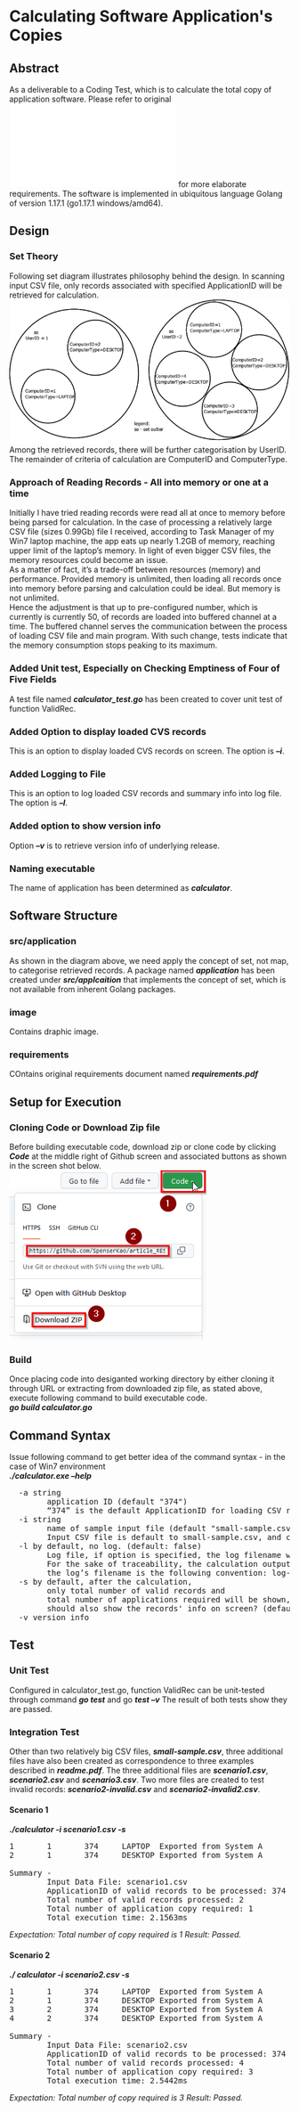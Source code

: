 # Calculating Software Application's Copies
## Abstract
As a deliverable to a Coding Test, which is to calculate the total copy of application software. Please refer to original ![requirements](requirements/requirements.pdf "requirements")  for more elaborate requirements. The software is implemented in ubiquitous language Golang of version 1.17.1 (go1.17.1 windows/amd64).

## Design
### Set Theory
Following set diagram illustrates philosophy behind the design. In scanning input CSV file, only records associated with specified ApplicationID will be retrieved for calculation.
![Set](image/set.png "Set") 
Among the retrieved records, there will be further categorisation by UserID. The remainder of criteria of calculation are ComputerID and ComputerType.

### Approach of Reading Records - All into memory or one at a time
Initially I have tried reading records were read all at once to memory before being parsed for calculation. In the case of processing a relatively large CSV file (sizes 0.99Gb) file I received, according to Task Manager of my Win7 laptop machine, the app eats up nearly 1.2GB of memory, reaching upper limit of the laptop’s memory. In light of even bigger CSV files, the memory resources could become an issue. <br/>
As a matter of fact, it’s a trade-off between resources (memory) and performance. Provided memory is unlimited, then loading all records once into memory before parsing and calculation could be ideal. But memory is not unlimited. <br/>
Hence the adjustment is that up to pre-configured number, which is currently is currently 50, of records are loaded into buffered channel at a time. The buffered channel serves the communication between the process of loading CSV file and main program. With such change, tests indicate that the memory consumption stops peaking to its maximum.

### Added Unit test, Especially on Checking Emptiness of Four of Five Fields
A test file named *__calculator_test.go__* has been created to cover unit test of function ValidRec.

### Added Option to display loaded CVS records
This is an option to display loaded CVS records on screen. The option is *__–i__*.

### Added Logging to File
This is an option to log loaded CSV records and summary info into log file. The option is *__–l__*.

### Added option to show version info
Option *__–v__* is to retrieve version info of underlying release.

### Naming executable
The name of application has been determined as *__calculator__*.

## Software Structure
### src/application
As shown in the diagram above, we need apply the concept of set, not map, to categorise retrieved records. A package named *__application__* has been created under *__src/applcaition__* that implements the concept of set, which is not available from inherent Golang packages.

### image
Contains draphic image.

### requirements
COntains original requirements document named *__requirements.pdf__*

## Setup for Execution
### Cloning Code or Download Zip file
Before building executable code, download zip or clone code by clicking *__Code__* at the middle right of Github screen and associated buttons as shown in the screen shot below. <br/>
![CloneCodeOrDownloadZip](image/CloneCodeOrDownloadZip.png "CloneCodeOrDownloadZip") 

### Build
Once placing code into desiganted working directory by either cloning it through URL or extracting from downloaded zip file, as stated above, execute following command to build executable code.<br/>
*__go build calculator.go__*

## Command Syntax
Issue following command to get better idea of the command syntax - in the case of Win7 environment<br/>
*__./calculator.exe –help__*
<pre>
  -a string
        application ID (default "374")
        “374” is the default ApplicationID for loading CSV records, it can be altered by option –a.
  -i string
        name of sample input file (default "small-sample.csv")
        Input CSV file is default to small-sample.csv, and can be altered by option –i.
  -l by default, no log. (default: false)
        Log file, if option is specified, the log filename will be formed in following convention:
        For the sake of traceability, the calculation output, including summary info, can be collected into log file through option –l. If created, 
        the log’s filename is the following convention: log<YYYY>-<Month>-<Day>_<hh>-<mm>-<ss>.txt, where the datetime code is referring to UTC time.
  -s by default, after the calculation,
        only total number of valid records and
        total number of applications required will be shown,
        should also show the records' info on screen? (default: false)
  -v version info
</pre>

## Test
### Unit Test
Configured in calculator_test.go, function ValidRec can be unit-tested through command 
*__go test__* and go *__test –v__*
The result of both tests show they are passed.

### Integration Test
Other than two relatively big CSV files, *__small-sample.csv__*, three additional files have also been created as correspondence to three examples described in *__readme.pdf__*. The three additional files are *__scenario1.csv__*, *__scenario2.csv__* and *__scenario3.csv__*. Two more files are created to test invalid records: *__scenario2-invalid.csv__* and *__scenario2-invalid2.csv__*.

#### Scenario 1
*__./calculator -i scenario1.csv -s__*
<pre>
1       1       374     LAPTOP  Exported from System A
2       1       374     DESKTOP Exported from System A

Summary -
        Input Data File: scenario1.csv
        ApplicationID of valid records to be processed: 374
        Total number of valid records processed: 2
        Total number of application copy required: 1
        Total execution time: 2.1563ms
</pre>
*Expectation: Total number of copy required is 1
Result: Passed.*

#### Scenario 2
*__./ calculator -i scenario2.csv -s__*
<pre>
1       1       374     LAPTOP  Exported from System A
2       1       374     DESKTOP Exported from System A
3       2       374     DESKTOP Exported from System A
4       2       374     DESKTOP Exported from System A

Summary -
        Input Data File: scenario2.csv
        ApplicationID of valid records to be processed: 374
        Total number of valid records processed: 4
        Total number of application copy required: 3
        Total execution time: 2.5442ms
</pre>
*Expectation: Total number of copy required is 3
Result: Passed.*
